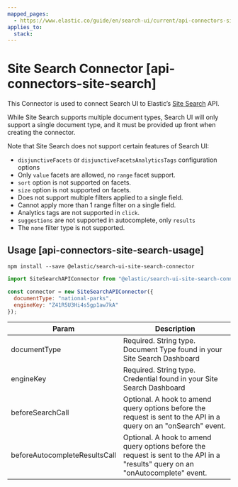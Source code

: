 ```yaml
---
mapped_pages:
  - https://www.elastic.co/guide/en/search-ui/current/api-connectors-site-search.html
applies_to:
  stack:
---
```


# Site Search Connector [api-connectors-site-search]

This Connector is used to connect Search UI to Elastic’s [Site Search](https://www.elastic.co/cloud/site-search-service) API.

While Site Search supports multiple document types, Search UI will only support a single document type, and it must be provided up front when creating the connector.

Note that Site Search does not support certain features of Search UI:

- `disjunctiveFacets` or `disjunctiveFacetsAnalyticsTags` configuration options
- Only `value` facets are allowed, no `range` facet support.
- `sort` option is not supported on facets.
- `size` option is not supported on facets.
- Does not support multiple filters applied to a single field.
- Cannot apply more than 1 range filter on a single field.
- Analytics tags are not supported in `click`.
- `suggestions` are not supported in autocomplete, only `results`
- The `none` filter type is not supported.

## Usage [api-connectors-site-search-usage]

```shell
npm install --save @elastic/search-ui-site-search-connector
```

```js
import SiteSearchAPIConnector from "@elastic/search-ui-site-search-connector";

const connector = new SiteSearchAPIConnector({
  documentType: "national-parks",
  engineKey: "Z41R5U3Hi4s5gp1aw7kA"
});
```

| Param                         | Description                                                                                                                      |
| ----------------------------- | -------------------------------------------------------------------------------------------------------------------------------- |
| documentType                  | Required. String type. Document Type found in your Site Search Dashboard                                                         |
| engineKey                     | Required. String type. Credential found in your Site Search Dashboard                                                            |
| beforeSearchCall              | Optional. A hook to amend query options before the request is sent to the API in a query on an "onSearch" event.                 |
| beforeAutocompleteResultsCall | Optional. A hook to amend query options before the request is sent to the API in a "results" query on an "onAutocomplete" event. |
